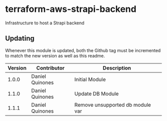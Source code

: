 # terraform-aws-strapi-backend
Infrastructure to host a Strapi backend

## Updating
Whenever this module is updated, both the Github tag must be incremented to match the new version as well as this readme.


| Version |     Contributor     |          Description              |
|---------|---------------------|-----------------------------------|
| 1.0.0   | Daniel Quinones     | Initial Module                    |
| 1.1.0   | Daniel Quinones     | Update DB Module                  |
| 1.1.1   | Daniel Quinones     | Remove unsupported db module var  |
